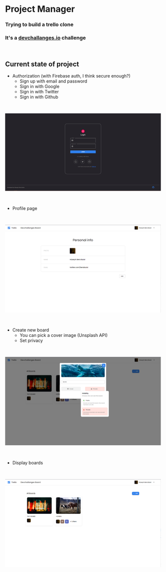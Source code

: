 # Project Manager

### Trying to build a trello clone

### It's a [devchallanges.io](https://devchallenges.io/challenges/wP0LbGgEeKhpFHUpPpDh) challenge

<br>

## Current state of project

 - Authorization (with Firebase auth, I think secure enough?)
	- Sign up with email and password
	- Sign in with Google
	- Sign in with Twitter
	- Sign in with Github

<br>

![login](./images/login.png)

<br>

- Profile page

<br>

![profile](./images/profile.png)

<br>

- Create new board
	- You can pick a cover image (Unsplash API)
	- Set privacy 

<br>

![privacy](./images/privacy.png)

<br>

- Display boards

<br>

![boards](./images/boards.png)

<br>